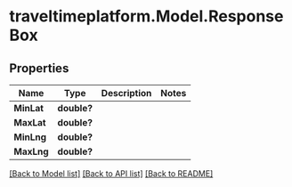 # traveltimeplatform.Model.ResponseBox
## Properties

Name | Type | Description | Notes
------------ | ------------- | ------------- | -------------
**MinLat** | **double?** |  | 
**MaxLat** | **double?** |  | 
**MinLng** | **double?** |  | 
**MaxLng** | **double?** |  | 

[[Back to Model list]](../README.md#documentation-for-models) [[Back to API list]](../README.md#documentation-for-api-endpoints) [[Back to README]](../README.md)

